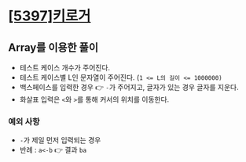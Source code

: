 # [[5397]키로거](https://www.acmicpc.net/problem/5397)

## Array를 이용한 풀이

- 테스트 케이스 개수가 주어진다.
- 테스트 케이스별 L인 문자열이 주어진다. (`1 <= L의 길이 <= 1000000)`
- 백스페이스를 입력한 경우 👉 `-`가 주어지고, 글자가 있는 경우 글자를 지운다.
- 화살표 입력은 `<`와 `>`를 통해 커서의 위치를 이동한다.

### 예외 사항

- `-`가 제일 먼저 입력되는 경우
- 반례 : `a<-b`  👉 결과 `ba`
